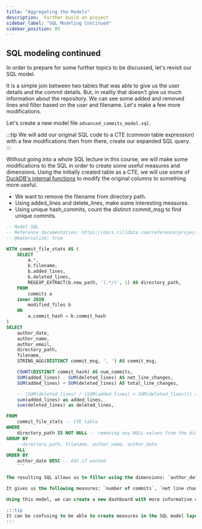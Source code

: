 ```yaml
---
title: "Aggregating the Models"
description:  Further build on project
sidebar_label: "SQL Modeling Continued"
sidebar_position: 05
---
```

##  SQL modeling continued

In order to prepare for some further topics to be discussed, let's revisit our SQL model.

It is a simple join between two tables that was able to give us the user details and the commit details. But, in reality that doesn't give us much information about the repository. We can see some added and removed lines and filter based on the user and filename. Let's make a few more modifications.

Let's create a new model file `advanced_commits_model.sql`.

:::tip
    We will add our original SQL code to a CTE (common table expression) with a few modifications then from there, create our expanded SQL query. 
:::

Without going into a whole SQL lecture in this course, we will make some modifications to the SQL in order to create some useful measures and dimensions. 
 Using the initially created table as a CTE, we will use some of <a href= 'https://duckdb.org/docs/sql/functions/regular_expressions' target="blank" >DuckDB's internal functions</a> to modify the original columns to something more useful.

- We want to remove the filename from directory path.
- Using added_lines and delete_lines, make some interesting measures.
- Using unique hash_commits, count the distinct commit_msg to find unique commits.

```SQL
-- Model SQL
-- Reference documentation: https://docs.rilldata.com/reference/project-files/models
-- @materialize: true

WITH commit_file_stats AS (
    SELECT
        a.*,
        b.filename,
        b.added_lines,
        b.deleted_lines,
        REGEXP_EXTRACT(b.new_path, '(.*/)', 1) AS directory_path, 
    FROM
        commits a
    inner JOIN
        modified_files b
    ON
        a.commit_hash = b.commit_hash
)
SELECT
    author_date,
    author_name,
    author_email,
    directory_path,
    filename,
    STRING_AGG(DISTINCT commit_msg, ', ') AS commit_msg,

    COUNT(DISTINCT commit_hash) AS num_commits,
    SUM(added_lines) - SUM(deleted_lines) AS net_line_changes, 
    SUM(added_lines) + SUM(deleted_lines) AS total_line_changes, 

    -- (SUM(deleted_lines) / (SUM(added_lines) + SUM(deleted_lines))) as CodeDeletePercent, 
    sum(added_lines) as added_lines,
    sum(deleted_lines) as deleted_lines, 

FROM
    commit_file_stats -- CTE table
WHERE
    directory_path IS NOT NULL -- removing any NULL values from the dimension
GROUP BY 
    --directory_path, filename, author_name, author_date
    ALL
ORDER BY
    author_date DESC -- ASC if wanted
    ```

The resulting SQL allows us to filter using the dimensions: `author_date`, `directory_path`, `filename` and `commit_msg`.

It gives us the following measures: `number of commits`, `net line changes`,  `total_line_changes`, `added_lines` and `deleted_lines`.

Using this model, we can create a new dashboard with more informative capabilities! On the dashboard itself, we can create some further useful measures.

:::tip
It can be confusing to be able to create measures in the SQL model layer as well as the dashboard's metric layer. This is intentional due to how the underlying OLAP engine works. For a more detailed reasoning, we have created a guide, Average of Averages, that explains further why this might not be the best to do on the SQL layer.
:::

